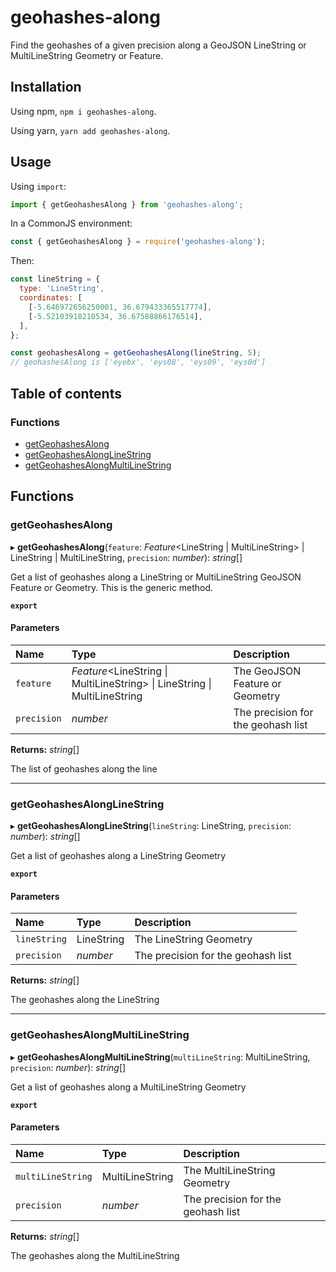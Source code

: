 # geohashes-along

Find the geohashes of a given precision along a GeoJSON LineString or MultiLineString Geometry or Feature.

## Installation

Using npm, `npm i geohashes-along`.

Using yarn, `yarn add geohashes-along`.

## Usage

Using `import`:

```javascript
import { getGeohashesAlong } from 'geohashes-along';
```

In a CommonJS environment:

```javascript
const { getGeohashesAlong } = require('geohashes-along');
```

Then:

```javascript
const lineString = {
  type: 'LineString',
  coordinates: [
    [-5.646972656250001, 36.679433365517774],
    [-5.52103918210534, 36.67588866176514],
  ],
};

const geohashesAlong = getGeohashesAlong(lineString, 5);
// geohashesAlong is ['eyebx', 'eys08', 'eys09', 'eys0d']
```

## Table of contents

### Functions

- [getGeohashesAlong](modules.md#getgeohashesalong)
- [getGeohashesAlongLineString](modules.md#getgeohashesalonglinestring)
- [getGeohashesAlongMultiLineString](modules.md#getgeohashesalongmultilinestring)

## Functions

### getGeohashesAlong

▸ **getGeohashesAlong**(`feature`: _Feature_<LineString \| MultiLineString\> \| LineString \| MultiLineString, `precision`: _number_): _string_[]

Get a list of geohashes along a LineString or MultiLineString GeoJSON Feature or Geometry. This is the generic method.

**`export`**

#### Parameters

| Name        | Type                                                                       | Description                        |
| :---------- | :------------------------------------------------------------------------- | :--------------------------------- |
| `feature`   | _Feature_<LineString \| MultiLineString\> \| LineString \| MultiLineString | The GeoJSON Feature or Geometry    |
| `precision` | _number_                                                                   | The precision for the geohash list |

**Returns:** _string_[]

The list of geohashes along the line

---

### getGeohashesAlongLineString

▸ **getGeohashesAlongLineString**(`lineString`: LineString, `precision`: _number_): _string_[]

Get a list of geohashes along a LineString Geometry

**`export`**

#### Parameters

| Name         | Type       | Description                        |
| :----------- | :--------- | :--------------------------------- |
| `lineString` | LineString | The LineString Geometry            |
| `precision`  | _number_   | The precision for the geohash list |

**Returns:** _string_[]

The geohashes along the LineString

---

### getGeohashesAlongMultiLineString

▸ **getGeohashesAlongMultiLineString**(`multiLineString`: MultiLineString, `precision`: _number_): _string_[]

Get a list of geohashes along a MultiLineString Geometry

**`export`**

#### Parameters

| Name              | Type            | Description                        |
| :---------------- | :-------------- | :--------------------------------- |
| `multiLineString` | MultiLineString | The MultiLineString Geometry       |
| `precision`       | _number_        | The precision for the geohash list |

**Returns:** _string_[]

The geohashes along the MultiLineString
